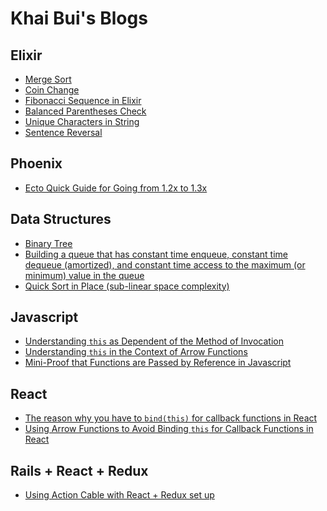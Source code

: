 # Khai Bui's Blogs

## Elixir
* [Merge Sort][merge_sort]
* [Coin Change][coin_change]
* [Fibonacci Sequence in Elixir][fib]
* [Balanced Parentheses Check][balanced_parentheses_check]
* [Unique Characters in String][uniq_char_in_str]
* [Sentence Reversal][sentence_reversal]

[fib]: /elixir/fib.md
[uniq_char_in_str]: /elixir/uniq_char_in_str.md
[balanced_parentheses_check]: /elixir/balanced_parentheses_check.md
[sentence_reversal]: /elixir/sentence_reversal.md
[coin_change]: /elixir/coin_change.md
[merge_sort]: /elixir/merge_sort.md

## Phoenix
* [Ecto Quick Guide for Going from 1.2x to 1.3x][ecto_guide]

[ecto_guide]: /phoenix/ecto_guide.md

## Data Structures
* [Binary Tree][binary-tree]
* [Building a queue that has constant time enqueue, constant time dequeue (amortized), and constant time access to the maximum (or minimum) value in the queue][queue-constant-max]
* [Quick Sort in Place (sub-linear space complexity)][quick-sort-in-place]

[binary-tree]: /data_structures/binary_tree.md
[queue-constant-max]: /data_structures/queue_constant_max.md
[quick-sort-in-place]:/data_structures/quick_sort_in_place.md

## Javascript
* [Understanding `this` as Dependent of the Method of Invocation][js-this]
* [Understanding `this` in the Context of Arrow Functions][js-arrow-this]
* [Mini-Proof that Functions are Passed by Reference in Javascript][js-function-references]

[js-this]: /javascript/this.md
[js-arrow-this]: /javascript/arrow_and_this.md
[js-function-references]: /javascript/js_function_references.md

## React
* [The reason why you have to `bind(this)` for callback functions in React ][react-bind-this]
* [Using Arrow Functions to Avoid Binding `this` for Callback Functions in React][arrow-event-handlers]

[react-bind-this]: /react/bind_this.md
[arrow-event-handlers]: /react/arrow_event_handlers.md

## Rails + React + Redux
* [Using Action Cable with React + Redux set up][action-cable-react-redux]

[action-cable-react-redux]: /rails_react_redux/action_cable.md

